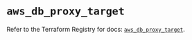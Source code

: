 # `aws_db_proxy_target`

Refer to the Terraform Registry for docs: [`aws_db_proxy_target`](https://registry.terraform.io/providers/hashicorp/aws/4.54.0/docs/resources/db_proxy_target).
